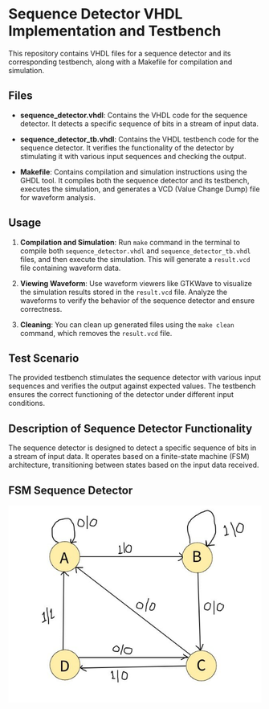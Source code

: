 # Sequence Detector VHDL Implementation and Testbench

This repository contains VHDL files for a sequence detector and its corresponding testbench, along with a Makefile for compilation and simulation.

## Files

- **sequence_detector.vhdl**: Contains the VHDL code for the sequence detector. It detects a specific sequence of bits in a stream of input data.

- **sequence_detector_tb.vhdl**: Contains the VHDL testbench code for the sequence detector. It verifies the functionality of the detector by stimulating it with various input sequences and checking the output.

- **Makefile**: Contains compilation and simulation instructions using the GHDL tool. It compiles both the sequence detector and its testbench, executes the simulation, and generates a VCD (Value Change Dump) file for waveform analysis.

## Usage

1. **Compilation and Simulation**: Run `make` command in the terminal to compile both `sequence_detector.vhdl` and `sequence_detector_tb.vhdl` files, and then execute the simulation. This will generate a `result.vcd` file containing waveform data.

2. **Viewing Waveform**: Use waveform viewers like GTKWave to visualize the simulation results stored in the `result.vcd` file. Analyze the waveforms to verify the behavior of the sequence detector and ensure correctness.

3. **Cleaning**: You can clean up generated files using the `make clean` command, which removes the `result.vcd` file.

## Test Scenario

The provided testbench stimulates the sequence detector with various input sequences and verifies the output against expected values. The testbench ensures the correct functioning of the detector under different input conditions.

## Description of Sequence Detector Functionality

The sequence detector is designed to detect a specific sequence of bits in a stream of input data. It operates based on a finite-state machine (FSM) architecture, transitioning between states based on the input data received.


## FSM Sequence Detector
![sequence detector FSM](https://github.com/Samirlamichhane10/Vhdl-assignments/blob/main/sequence_detector/sequ.jpg)
